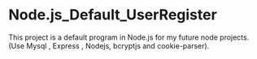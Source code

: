# Node.js_Default_UserRegister
This project is a default program in Node.js for my future node projects. (Use Mysql , Express , Nodejs,  bcryptjs and cookie-parser).
